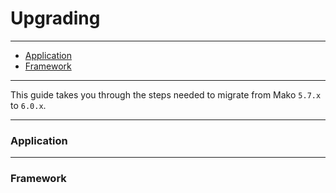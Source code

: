# Upgrading

--------------------------------------------------------

* [Application](#application)
* [Framework](#framework)

--------------------------------------------------------

This guide takes you through the steps needed to migrate from Mako `5.7.x` to `6.0.x`.

--------------------------------------------------------

<a id="application"></a>

### Application

--------------------------------------------------------

<a id="framework"></a>

### Framework

